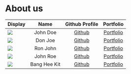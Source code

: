 # About us

Display |     Name     |              Github Profile               | Portfolio 
--------|:------------:|:-----------------------------------------:|:---------:
![](https://via.placeholder.com/100.png?text=Photo) |   John Doe   |       [Github](https://github.com/)       | [Portfolio](docs/team/johndoe.md)
![](https://via.placeholder.com/100.png?text=Photo) |   Don Joe    |       [Github](https://github.com/)       | [Portfolio](docs/team/johndoe.md)
![](https://via.placeholder.com/100.png?text=Photo) |   Ron John   |       [Github](https://github.com/)       | [Portfolio](docs/team/johndoe.md)
![](https://via.placeholder.com/100.png?text=Photo) |   John Roe   |       [Github](https://github.com/)       | [Portfolio](docs/team/johndoe.md)
![](https://via.placeholder.com/100.png?text=Photo) | Bang Hee Kit | [Github](https://github.com/heekit73098/) | [Portfolio](docs/team/johndoe.md)
